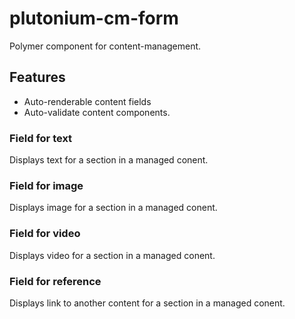 # plutonium-cm-form
Polymer component for content-management.
## Features
- Auto-renderable content fields
- Auto-validate content components.
### Field for text
Displays text for a section in a managed conent.
### Field for image
Displays image for a section in a managed conent.
### Field for video
Displays video for a section in a managed conent.
### Field for reference
Displays link to another content for a section in a managed conent.

